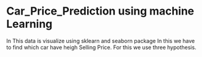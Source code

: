 # Car_Price_Prediction using machine Learning
In This data is visualize using sklearn and seaborn package
In this we have to find which car have heigh Selling Price.
For this we use three hypothesis.
